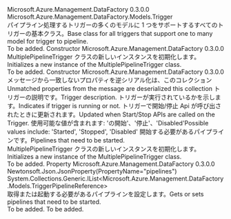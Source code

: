 <Type Name="MultiplePipelineTrigger" FullName="Microsoft.Azure.Management.DataFactory.Models.MultiplePipelineTrigger">
  <TypeSignature Language="C#" Value="public class MultiplePipelineTrigger : Microsoft.Azure.Management.DataFactory.Models.Trigger" />
  <TypeSignature Language="ILAsm" Value=".class public auto ansi beforefieldinit MultiplePipelineTrigger extends Microsoft.Azure.Management.DataFactory.Models.Trigger" />
  <TypeSignature Language="DocId" Value="T:Microsoft.Azure.Management.DataFactory.Models.MultiplePipelineTrigger" />
  <TypeSignature Language="VB.NET" Value="Public Class MultiplePipelineTrigger&#xA;Inherits Trigger" />
  <TypeSignature Language="F#" Value="type MultiplePipelineTrigger = class&#xA;    inherit Trigger" />
  <AssemblyInfo>
    <AssemblyName>Microsoft.Azure.Management.DataFactory</AssemblyName>
    <AssemblyVersion>0.3.0.0</AssemblyVersion>
  </AssemblyInfo>
  <Base>
    <BaseTypeName>Microsoft.Azure.Management.DataFactory.Models.Trigger</BaseTypeName>
  </Base>
  <Interfaces />
  <Docs>
    <summary>
            <span data-ttu-id="61e57-101">パイプライン処理するトリガーの多くのモデルに 1 つをサポートするすべてのトリガーの基本クラス。</span><span class="sxs-lookup"><span data-stu-id="61e57-101">Base class for all triggers that support one to many model for trigger to pipeline.</span></span>
            </summary>
    <remarks>To be added.</remarks>
  </Docs>
  <Members>
    <Member MemberName=".ctor">
      <MemberSignature Language="C#" Value="public MultiplePipelineTrigger ();" />
      <MemberSignature Language="ILAsm" Value=".method public hidebysig specialname rtspecialname instance void .ctor() cil managed" />
      <MemberSignature Language="DocId" Value="M:Microsoft.Azure.Management.DataFactory.Models.MultiplePipelineTrigger.#ctor" />
      <MemberSignature Language="VB.NET" Value="Public Sub New ()" />
      <MemberType>Constructor</MemberType>
      <AssemblyInfo>
        <AssemblyName>Microsoft.Azure.Management.DataFactory</AssemblyName>
        <AssemblyVersion>0.3.0.0</AssemblyVersion>
      </AssemblyInfo>
      <Parameters />
      <Docs>
        <summary>
            <span data-ttu-id="61e57-102">MultiplePipelineTrigger クラスの新しいインスタンスを初期化します。</span><span class="sxs-lookup"><span data-stu-id="61e57-102">Initializes a new instance of the MultiplePipelineTrigger class.</span></span>
            </summary>
        <remarks>To be added.</remarks>
      </Docs>
    </Member>
    <Member MemberName=".ctor">
      <MemberSignature Language="C#" Value="public MultiplePipelineTrigger (System.Collections.Generic.IDictionary&lt;string,object&gt; additionalProperties = null, string description = null, string runtimeState = null, System.Collections.Generic.IList&lt;Microsoft.Azure.Management.DataFactory.Models.TriggerPipelineReference&gt; pipelines = null);" />
      <MemberSignature Language="ILAsm" Value=".method public hidebysig specialname rtspecialname instance void .ctor(class System.Collections.Generic.IDictionary`2&lt;string, object&gt; additionalProperties, string description, string runtimeState, class System.Collections.Generic.IList`1&lt;class Microsoft.Azure.Management.DataFactory.Models.TriggerPipelineReference&gt; pipelines) cil managed" />
      <MemberSignature Language="DocId" Value="M:Microsoft.Azure.Management.DataFactory.Models.MultiplePipelineTrigger.#ctor(System.Collections.Generic.IDictionary{System.String,System.Object},System.String,System.String,System.Collections.Generic.IList{Microsoft.Azure.Management.DataFactory.Models.TriggerPipelineReference})" />
      <MemberSignature Language="VB.NET" Value="Public Sub New (Optional additionalProperties As IDictionary(Of String, Object) = null, Optional description As String = null, Optional runtimeState As String = null, Optional pipelines As IList(Of TriggerPipelineReference) = null)" />
      <MemberSignature Language="F#" Value="new Microsoft.Azure.Management.DataFactory.Models.MultiplePipelineTrigger : System.Collections.Generic.IDictionary&lt;string, obj&gt; * string * string * System.Collections.Generic.IList&lt;Microsoft.Azure.Management.DataFactory.Models.TriggerPipelineReference&gt; -&gt; Microsoft.Azure.Management.DataFactory.Models.MultiplePipelineTrigger" Usage="new Microsoft.Azure.Management.DataFactory.Models.MultiplePipelineTrigger (additionalProperties, description, runtimeState, pipelines)" />
      <MemberType>Constructor</MemberType>
      <AssemblyInfo>
        <AssemblyName>Microsoft.Azure.Management.DataFactory</AssemblyName>
        <AssemblyVersion>0.3.0.0</AssemblyVersion>
      </AssemblyInfo>
      <Parameters>
        <Parameter Name="additionalProperties" Type="System.Collections.Generic.IDictionary&lt;System.String,System.Object&gt;" />
        <Parameter Name="description" Type="System.String" />
        <Parameter Name="runtimeState" Type="System.String" />
        <Parameter Name="pipelines" Type="System.Collections.Generic.IList&lt;Microsoft.Azure.Management.DataFactory.Models.TriggerPipelineReference&gt;" />
      </Parameters>
      <Docs>
        <param name="additionalProperties"><span data-ttu-id="61e57-103">メッセージから一致しないプロパティを逆シリアル化は、このコレクション</span><span class="sxs-lookup"><span data-stu-id="61e57-103">Unmatched properties from the message are deserialized this collection</span></span></param>
        <param name="description"><span data-ttu-id="61e57-104">トリガーの説明です。</span><span class="sxs-lookup"><span data-stu-id="61e57-104">Trigger description.</span></span></param>
        <param name="runtimeState"><span data-ttu-id="61e57-105">トリガーが実行されているかを示します。</span><span class="sxs-lookup"><span data-stu-id="61e57-105">Indicates if trigger is running or not.</span></span>
            <span data-ttu-id="61e57-106">トリガーで開始/停止 Api が呼び出されたときに更新されます。</span><span class="sxs-lookup"><span data-stu-id="61e57-106">Updated when Start/Stop APIs are called on the Trigger.</span></span> <span data-ttu-id="61e57-107">使用可能な値が含まれます: 'の開始'、'停止'、'Disabled'</span><span class="sxs-lookup"><span data-stu-id="61e57-107">Possible values include: 'Started', 'Stopped', 'Disabled'</span></span></param>
        <param name="pipelines"><span data-ttu-id="61e57-108">開始する必要があるパイプラインです。</span><span class="sxs-lookup"><span data-stu-id="61e57-108">Pipelines that need to be started.</span></span></param>
        <summary>
            <span data-ttu-id="61e57-109">MultiplePipelineTrigger クラスの新しいインスタンスを初期化します。</span><span class="sxs-lookup"><span data-stu-id="61e57-109">Initializes a new instance of the MultiplePipelineTrigger class.</span></span>
            </summary>
        <remarks>To be added.</remarks>
      </Docs>
    </Member>
    <Member MemberName="Pipelines">
      <MemberSignature Language="C#" Value="public System.Collections.Generic.IList&lt;Microsoft.Azure.Management.DataFactory.Models.TriggerPipelineReference&gt; Pipelines { get; set; }" />
      <MemberSignature Language="ILAsm" Value=".property instance class System.Collections.Generic.IList`1&lt;class Microsoft.Azure.Management.DataFactory.Models.TriggerPipelineReference&gt; Pipelines" />
      <MemberSignature Language="DocId" Value="P:Microsoft.Azure.Management.DataFactory.Models.MultiplePipelineTrigger.Pipelines" />
      <MemberSignature Language="VB.NET" Value="Public Property Pipelines As IList(Of TriggerPipelineReference)" />
      <MemberSignature Language="F#" Value="member this.Pipelines : System.Collections.Generic.IList&lt;Microsoft.Azure.Management.DataFactory.Models.TriggerPipelineReference&gt; with get, set" Usage="Microsoft.Azure.Management.DataFactory.Models.MultiplePipelineTrigger.Pipelines" />
      <MemberType>Property</MemberType>
      <AssemblyInfo>
        <AssemblyName>Microsoft.Azure.Management.DataFactory</AssemblyName>
        <AssemblyVersion>0.3.0.0</AssemblyVersion>
      </AssemblyInfo>
      <Attributes>
        <Attribute>
          <AttributeName>Newtonsoft.Json.JsonProperty(PropertyName="pipelines")</AttributeName>
        </Attribute>
      </Attributes>
      <ReturnValue>
        <ReturnType>System.Collections.Generic.IList&lt;Microsoft.Azure.Management.DataFactory.Models.TriggerPipelineReference&gt;</ReturnType>
      </ReturnValue>
      <Docs>
        <summary>
            <span data-ttu-id="61e57-110">取得または起動する必要があるパイプラインを設定します。</span><span class="sxs-lookup"><span data-stu-id="61e57-110">Gets or sets pipelines that need to be started.</span></span>
            </summary>
        <value>To be added.</value>
        <remarks>To be added.</remarks>
      </Docs>
    </Member>
  </Members>
</Type>